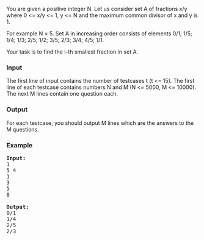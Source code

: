 <p>You are given a positive integer N. Let us consider set A of fractions x/y where 0 &lt;= x/y &lt;= 1, y &lt;= N and the maximum common divisor of x and y is 1. </p>
<p>
For example N = 5. Set A in increasing order consists of elements 0/1; 1/5; 1/4; 1/3; 2/5; 1/2; 3/5; 2/3; 3/4; 4/5; 1/1.</p>
<p>
Your task is to find the i-th smallest fraction in set A.</p>
<h3>Input</h3>
<p>The first line of input contains the number of testcases t (t &lt;= 15). The first line of each testcase contains numbers N and M (N &lt;= 5000, M &lt;= 10000). The next M lines contain one question each.
</p><h3>Output</h3>
<p>For each testcase, you should output M lines which are the answers to the M questions.
</p><h3>Example</h3>

<pre><b>Input:</b>
1
5 4
1
3
5
8

<b>Output:</b>
0/1
1/4
2/5
2/3
</pre>